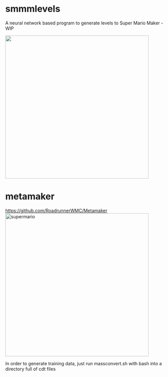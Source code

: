 # smmmlevels
A neural network based program to generate levels to Super Mario Maker - WIP


<img src="https://user-images.githubusercontent.com/289994/53910421-e956b280-40a7-11e9-936d-23d2508ee5f8.jpg" width="450">


# metamaker     
https://github.com/RoadrunnerWMC/Metamaker     
<img width="450" alt="supermario" src="https://user-images.githubusercontent.com/289994/53910669-81549c00-40a8-11e9-91dc-f4d8e0960dac.png">

In order to generate training data, just run massconvert.sh with bash into a directory full of cdt files
